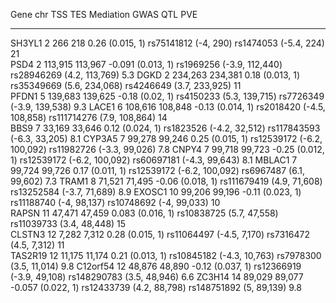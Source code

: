

   Gene     chr     TSS       TES         Mediation                  GWAS                          QTL               PVE 
---------- ----- --------- --------- ------------------- ---------------------------- ----------------------------- -----
  SH3YL1     2      266       218      0.26 (0.015, 1)     rs75141812 (-4,     290)     rs1474053 (-5.4,     224)    21  
   PSD4      2    113,915   113,967   -0.091 (0.013, 1)   rs1969256 (-3.9, 112,440)     rs28946269 (4.2, 113,769)    5.3 
   DGKD      2    234,263   234,381    0.18 (0.013, 1)    rs35349669 (5.6, 234,068)     rs4246649 (3.7, 233,925)     11  
  PFDN1      5    139,683   139,625    -0.18 (0.02, 1)     rs4150233 (5.3, 139,715)     rs7726349 (-3.9, 139,538)    9.3 
  LACE1      6    108,616   108,848   -0.13 (0.014, 1)    rs2018420 (-4.5, 108,858)    rs111714276 (7.9, 108,864)    14  
   BBS9      7    33,169    33,646     0.12 (0.024, 1)    rs1823526 (-4.2,  32,512)    rs117843593 (-6.3,  33,205)   8.1 
  CYP3A5     7    99,278    99,246     0.25 (0.015, 1)    rs12539172 (-6.2, 100,092)   rs11982726 (-3.3,  99,026)    7.8 
  CNPY4      7    99,718    99,723    -0.25 (0.012, 1)    rs12539172 (-6.2, 100,092)   rs60697181 (-4.3,  99,643)    8.1 
  MBLAC1     7    99,724    99,726     0.17 (0.011, 1)    rs12539172 (-6.2, 100,092)    rs6967487 (6.1,  99,602)     7.3 
  TRAM1      8    71,521    71,495    -0.06 (0.018, 1)    rs111679419 (4.9,  71,608)   rs13252584 (-3.7,  71,689)    8.9 
  EXOSC1    10    99,206    99,196    -0.11 (0.023, 1)     rs11188740 (-4,  98,137)     rs10748692 (-4,  99,033)     10  
  RAPSN     11    47,471    47,459    0.083 (0.016, 1)    rs10838725 (5.7,  47,558)     rs11039733 (3.4,  48,448)    15  
  CLSTN3    12     7,282     7,312     0.28 (0.015, 1)    rs11064497 (-4.5,   7,170)    rs7316472 (4.5,   7,312)     11  
 TAS2R19    12    11,175    11,174     0.21 (0.013, 1)    rs10845182 (-4.3,  10,763)    rs7978300 (3.5,  11,014)     9.8 
 C12orf54   12    48,876    48,890    -0.12 (0.037, 1)    rs12366919 (-3.9,  49,108)   rs148290783 (3.5,  48,946)    6.6 
  ZC3H14    14    89,029    89,077    -0.057 (0.022, 1)   rs12433739 (4.2,  88,798)     rs148751892 (5,  89,139)     9.8 

